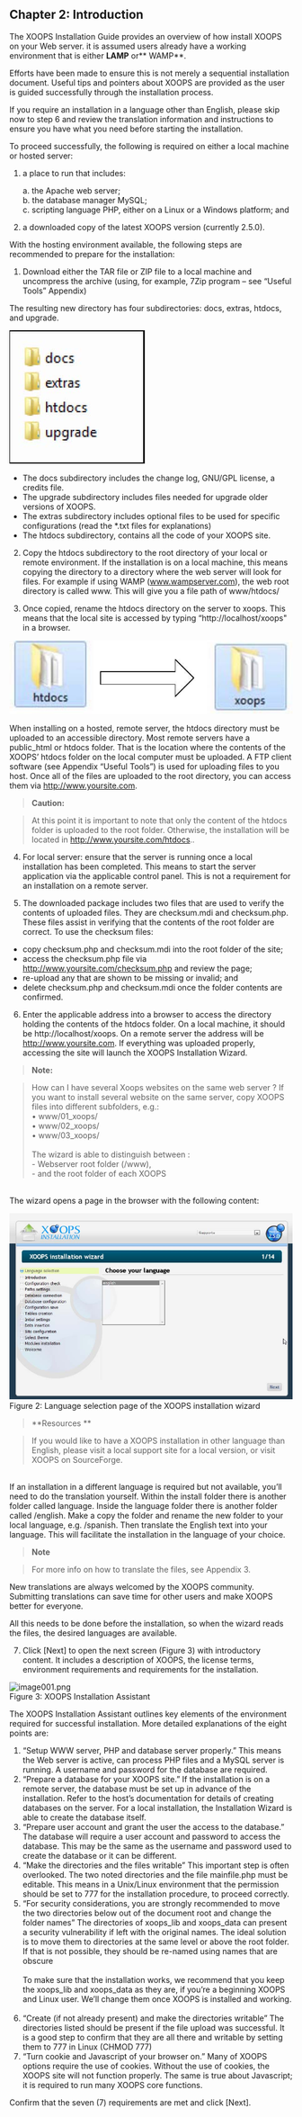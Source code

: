 ## Chapter 2: Introduction 


The XOOPS Installation Guide provides an overview of how install XOOPS on your Web server. it is assumed users already have a working environment that is either **LAMP** or** WAMP**. 

Efforts have been made to ensure this is not merely a sequential installation document. Useful tips and pointers about XOOPS are provided as the user is guided successfully through the installation process. 

If you require an installation in a language other than English, please skip now to step 6 and review the translation information and instructions to ensure you have what you need before starting the installation.

To proceed successfully, the following is required on either a local machine or hosted server:

1.	a place to run that includes:<br>

    a.	the Apache web server; <br>
    b.	the database manager MySQL;<br>
    c.	scripting language PHP, either on a Linux or a Windows platform; and<br>

2.	a downloaded copy of the latest XOOPS version (currently 2.5.0).

With the hosting environment available, the following steps are recommended to prepare for the installation:

1)	Download either the TAR file or ZIP file to a local machine and uncompress the archive (using, for example, 7Zip program – see “Useful Tools” Appendix) 

The resulting new directory has four subdirectories: docs, extras, htdocs, and upgrade.

![image001.png](../assets/img_2.jpg)
 
-	The docs subdirectory includes the change log, GNU/GPL license, a credits file. 
-	The upgrade subdirectory includes files needed for upgrade older versions of XOOPS.
-	The extras subdirectory includes optional files to be used for specific configurations (read the *.txt files for explanations)
-	The htdocs subdirectory, contains all the code of your XOOPS site. <br>

2) Copy the htdocs subdirectory to the root directory of your local or remote environment.  If the installation is on a local machine, this means copying the directory to a directory where the web server will look for files. For example if using  WAMP  (www.wampserver.com), the web root directory is called www. This will give you a file path of www/htdocs/ 

3)	Once copied, rename the htdocs directory on the server to xoops. This means that the local site is accessed by typing “http://localhost/xoops" in a browser. 

 ![image001.png](../assets/img_3.jpg)
 
When installing on a hosted, remote server, the htdocs directory must be uploaded to an accessible directory. Most remote servers have a public_html or htdocs folder.  That is the location where the contents of the XOOPS’ htdocs folder on the local computer must be uploaded. A FTP client software (see Appendix “Useful Tools”) is used for uploading files to you host. Once all of the files are uploaded to the root directory, you can access them via http://www.yoursite.com. 


> **Caution:**

> At this point it is important to note that only the content of the htdocs folder is uploaded to the root folder.  Otherwise, the installation will be located in http://www.yoursite.com/htdocs..

4) For local server: ensure that the server is running once a local installation has been completed.  This means to start the server application via the applicable control panel.  This is not a requirement for an installation on a remote server.

5)	The downloaded package includes two files that are used to verify the contents of uploaded files.  They are checksum.mdi and checksum.php.  These files assist in verifying that the contents of the root folder are correct.  To use the checksum files:

-	copy checksum.php and checksum.mdi into the root folder of the site;
-	access the checksum.php file via http://www.yoursite.com/checksum.php and review the page;
-	re-upload any that are shown to be missing or invalid; and
-	delete checksum.php and checksum.mdi once the folder contents are confirmed.

6)	Enter the applicable address into a browser to access the directory holding the contents of the htdocs folder.  On a local machine, it should be  http://localhost/xoops.  On a remote server the address will be http://www.yoursite.com.  If everything was uploaded properly, accessing the site will launch the XOOPS Installation Wizard.

> **Note:**

> How can I have several Xoops websites on the same web server ?
If you want to install several website on the same server, copy XOOPS files into different subfolders, e.g.:<br>• www/01_xoops/<br>• www/02_xoops/<br>• www/03_xoops/<br><br>The wizard is able to distinguish between :<br>- Webserver root folder (/www),<br>- and the root folder of each XOOPS


<br>The wizard opens a page in the browser with the following content: 

 ![image001.png](../assets/img_6.jpg)  
Figure 2: Language selection page of the XOOPS installation wizard<br>

> **Resources **

> If you would like to have a XOOPS installation in other language than English, please visit a local support site for a local version, or visit XOOPS on SourceForge. 


<br>If an installation in a different language is required but not available, you’ll need to do the translation yourself.  Within the install folder there is another folder called language. Inside the language folder there is another folder called /english. Make a copy the folder and rename the new folder to your local language, e.g. /spanish. Then translate the English text into your language.  This will facilitate the installation in the language of your choice.  

> **Note**

> For more info on how to translate the files, see Appendix 3.

New translations are always welcomed by the XOOPS community.  Submitting translations can save time for other users and make XOOPS better for everyone.


All this needs to be done before the installation, so when the wizard reads the files, the desired languages are available. 

7)	Click [Next] to open the next screen (Figure 3) with introductory content. It includes a description of XOOPS, the license terms, environment requirements and requirements for the installation. 

 
 ![image001.png](,,/assets/img_9.jpg)  
Figure 3: XOOPS Installation Assistant

The XOOPS Installation Assistant outlines key elements of the environment required for successful installation.  More detailed explanations of the eight points are:
1.	“Setup WWW server, PHP and database server properly.” 
This means the Web server is active, can process PHP files and a MySQL server is running. A username and password for the database are required. 
2.	“Prepare a database for your XOOPS site.” 
If the installation is on a remote server, the database must be set up in advance of the installation.  Refer to the host’s documentation for details of creating databases on the server.
For a local installation, the Installation Wizard is able to create the database itself.   
3.	“Prepare user account and grant the user the access to the database.”
The database will require a user account and password to access the database.  This may be the same as the username and password used to create the database or it can be different.
4.	“Make the directories and the files writable” 
This important step is often overlooked.  The two noted directories and the file mainfile.php must be editable.  This means in a Unix/Linux environment that the permission should be set to 777 for the installation procedure, to proceed correctly. 
5.	 “For security considerations, you are strongly recommended to move the two directories below out of the document root and change the folder names” 
The directories of xoops_lib and xoops_data can present a security vulnerability if left with the original names.  The ideal solution is to move them to directories at the same level or above the root folder.  If that is not possible, they should be re-named using names that are obscure<br><br>To make sure that the installation works, we recommend that you keep the xoops_lib and xoops_data as they are, if you’re a beginning XOOPS and Linux user. We’ll change them once XOOPS is installed and working.<br><br>
6.	“Create (if not already present) and make the directories writable”
The directories listed should be present if the file upload was successful.  It is a good step to confirm that they are all there and writable by setting them to 777 in Linux (CHMOD 777)
7.	“Turn cookie and Javascript of your browser on.”
Many of XOOPS options require the use of cookies. Without the use of cookies, the XOOPS site will not function properly. The same is true about Javascript; it is required to run many XOOPS core functions. 

Confirm that the seven (7) requirements are met and click [Next]. 

 

